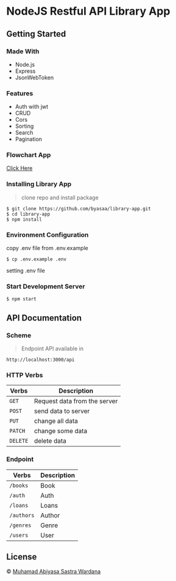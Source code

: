# NodeJS Restful API Library App
## Getting Started
### Made With
* Node.js
* Express
* JsonWebToken
### Features
* Auth with jwt
* CRUD
* Cors
* Sorting
* Search
* Pagination
### Flowchart App
[Click Here](https://drive.google.com/file/d/1j7lRzfe3SeHC1U0qld22LBxOtvUiPKEb/view?usp=sharing)
### Installing Library App
> clone repo and install package
```
$ git clone https://github.com/byasaa/library-app.git
$ cd library-app
$ npm install
```
### Environment Configuration
copy .env file from .env.example
```
$ cp .env.example .env
```
setting .env file
### Start Development Server
```
$ npm start
```
## API Documentation
### Scheme
> Endpoint API available in
```
http://localhost:3000/api
```
### HTTP Verbs

| Verbs    | Description                    |
| -------- | ------------------------------ |
| `GET`    | Request data from the server   |
| `POST`   | send data to server            |
| `PUT`    | change all data                |
| `PATCH`  | change some data               |
| `DELETE` | delete data                    |

### Endpoint
| Verbs     | Description      |
| --------- | -----------------|
| `/books`  | Book             |
| `/auth`   | Auth             |
| `/loans`  | Loans            |
| `/authors`| Author           |
| `/genres` | Genre            |
| `/users`  | User             |
## License
© [Muhamad Abiyasa Sastra Wardana](https://github.com/byasaa)
